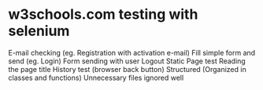 # w3schools.com testing with selenium
E-mail checking (eg. Registration with activation e-mail)
Fill simple form and send (eg. Login)
Form sending with user
Logout
Static Page test
Reading the page title
History test (browser back button)
Structured (Organized in classes and functions)
Unnecessary files ignored well
